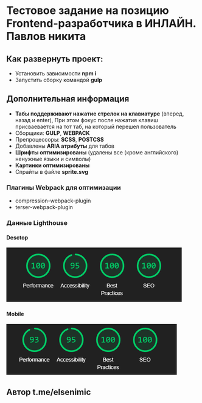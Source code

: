 # Тестовое задание на позицию Frontend-разработчика в ИНЛАЙН. Павлов никита

## Как развернуть проект:

- Установить зависимости **npm i**
- Запустить сборку командой **gulp**

## Дополнительная информация

- **Табы поддерживают нажатие стрелок на клавиатуре** (вперед, назад и enter), При этом фокус после нажатия клавиш присваевается на тот таб, на который перешел пользователь
- Сборщики: **GULP**, **WEBPACK**
- Препроцессоры: **SCSS**, **POSTCSS**
- Добавлены **ARIA атрибуты** для табов
- **Шрифты оптимизированы** (удалены все (кроме английского) ненужные языки и символы)
- **Картинки оптимизированы**
- Спрайты в файле **sprite.svg**

### Плагины Webpack для оптимизации

- compression-webpack-plugin
- terser-webpack-plugin

### Данные Lighthouse

#### Desctop

![Desctop](git-images/lighthouse.png)

#### Mobile

![Mobile](git-images/lighthouse-mobile.png)

## Автор t.me/elsenimic
